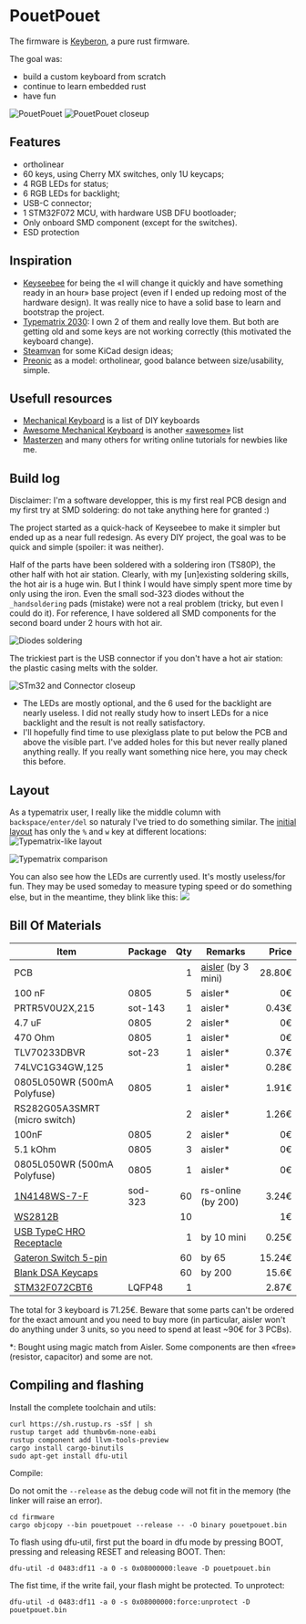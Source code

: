 # PouetPouet

The firmware is [Keyberon](https://github.com/TeXitoi/keyberon), a
pure rust firmware.

The goal was:
* build a custom keyboard from scratch
* continue to learn embedded rust
* have fun

![PouetPouet](images/pouetpouet.jpg)
![PouetPouet closeup](images/closeup-finish.jpg)

## Features

 * ortholinear
 * 60 keys, using Cherry MX switches, only 1U keycaps;
 * 4 RGB LEDs for status;
 * 6 RGB LEDs for backlight;
 * USB-C connector;
 * 1 STM32F072 MCU, with hardware USB DFU bootloader;
 * Only onboard SMD component (except for the switches).
 * ESD protection

## Inspiration

 * [Keyseebee](https://github.com/TeXitoi/keyseebee) for being the «I will
   change it quickly and have something ready in an hour» base project (even if
   I ended up redoing most of the hardware design). It was really nice to have a
   solid base to learn and bootstrap the project.
 * [Typematrix 2030](http://typematrix.com/2030/features.php): I own 2 of them
   and really love them. But both are getting old and some keys are not working
   correctly (this motivated the keyboard change).
 * [Steamvan](https://github.com/jmdaly/steamvan) for some KiCad design ideas;
 * [Preonic](https://olkb.com/collections/preonic) as a model: ortholinear, good
   balance between size/usability, simple.

## Usefull resources
 * [Mechanical Keyboard](https://github.com/help-14/mechanical-keyboard) is a list of DIY keyboards
 * [Awesome Mechanical Keyboard](https://github.com/BenRoe/awesome-mechanical-keyboard) is another [«awesome»](https://github.com/topics/awesome) list
 * [Masterzen](http://www.masterzen.fr/2020/05/03/designing-a-keyboard-part-1/)
   and many others for writing online tutorials for newbies like me.

## Build log

Disclaimer: I'm a software developper, this is my first real PCB design and my first try at SMD soldering: do not take anything here for granted :)

The project started as a quick-hack of Keyseebee to make it simpler but ended up
as a near full redesign. As every DIY project, the goal was to be quick and
simple (spoiler: it was neither).

Half of the parts have been soldered with a soldering iron (TS80P), the other
half with hot air station. Clearly, with my [un]existing soldering skills, the
hot air is a huge win. But I think I would have simply spent more time by only
using the iron. Even the small sod-323 diodes without the `_handsoldering` pads
(mistake) were not a real problem (tricky, but even I could do it). For
reference, I have soldered all SMD components for the second board under 2 hours
with hot air.

![Diodes soldering](images/closeup-diodes.jpg)

The trickiest
part is the USB connector if you don't have a hot air station: the plastic
casing melts with the solder.

![STm32 and Connector closeup](images/closeup-typec.jpg)

* The LEDs are mostly optional, and the 6 used for the backlight are nearly
  useless. I did not really study how to insert LEDs for a nice backlight and the
  result is not really satisfactory.
* I'll hopefully find time to use plexiglass plate to put below the PCB and
  above the visible part. I've added holes for this but never really planed
  anything really. If you really want something nice here, you may check this
  before.


## Layout

As a typematrix user, I really like the middle column with `backspace/enter/del`
so naturaly I've tried to do something similar. The [initial
layout](http://www.keyboard-layout-editor.com/##@_pcb:true%3B&@_c=%238f00ff&sm=cherry&sb=gateron%3B&=F2%0A%0A%0A%E2%80%94%0A%0A%0A%0A%0A%0A1%0A%22&=F3%0A%0A%0A%3C%0A%0A%0A%0A%0A%0A2%0A%C2%AB&=F4%0A%0A%0A%3E%0A%0A%0A%0A%0A%0A3%0A%C2%BB&=F5%0A%0A%0A%5B%0A%0A%0A%0A%0A%0A4%0A(&=F6%0A%0A%0A%5D%0A%0A%0A%0A%0A%0A5%0A)&_c=%23cf94ff%3B&=F1%0A%0A%0A%0A%0A%0A%0A%0A%0A%23%0A$&_c=%238f00ff%3B&=F7%0A%0A%0A%0A%0A%0A%0A%0A%0A6%0A%2F@&=F8%0A%0A%0A%0A%0A%0A%0A%0A%0A7%0A+&=F9%0A%0A%0A%0A%0A%0A%0A%0A%0A8%0A-&=F10%0A%0A%0A%0A%0A%0A%0A%0A%0A9%0A%2F%2F&=F11%0A%0A%0A%0A%0A%0A%0A%0A%0A0%0A*&_c=%23cf94ff%3B&=F12%0A%0A%0A%0A%0A%0A%0A%0A%0A%C2%B0%0A%2F=%3B&@_c=%234bfad0%3B&=PrtScr%0A%0A%0A%7C%0A%0A%0A%0A%0A%0AB&=VerNum%0A%0A%0A%0A%0A%0A%0A%0A%0A%C3%89&=%0A%0A%0A%2F&%0A%0A%0A%0A%0A%0AP&=%0A%0A%0A%C5%93%0A%0A%0A%0A%0A%0AO&_a:7%3B&=%C3%88&_c=%23fcc0c0&a:4%3B&=Esc%0A%0A%0A%0A%0A%0A%0A%0A%0ATab&_c=%23dbfff7%3B&=Ins%0A%0A%0A%0A%0A%0A%0A%0A%0A!%0A%5E&_c=%234bfad0%3B&=%2F&uArr%2F%3B%0A%0A%0A%0A%0A%0A%0A%0A%0AV&=%2F&dArr%2F%3B%0A%0A%0A%0A%0A%0A%0A%0A%0AD&=7%0A%0A%0A%0A%0A%0A%0A%0A%0AL&=8%0A%0A%0A%0A%0A%0A%0A%0A%0AJ&=9%0A%0A%0A%0A%0A%0A%0A%0A%0AZ%3B&@=%0A%0A%0A%C3%A6%0A%0A%0A%0A%0A%0AA&=%0A%0A%0A%C3%B9%0A%0A%0A%0A%0A%0AU&=%0A%0A%0A%22%0A%0A%0A%0A%0A%0AI&=%0A%0A%0A%E2%82%AC%0A%0A%0A%0A%0A%0AE&_c=%23dbfff7&a:5%3B&=%0A,%0A%0A%0A%0A%0A%2F%3B&_c=%23fcc0c0&a:7%3B&=%3Ci%20class%2F='mss%20mss-Unicode-BackSpace-DeleteLeft-Big-2'%3E%3C%2F%2Fi%3E&_c=%234bfad0&a:4%3B&=%3Ci%20class%2F='kb%20kb-Arrows-Top-2'%3E%3C%2F%2Fi%3E%0A%0A%0A%0A%0A%0A%0A%0A%0AC&=%2F&uarr%2F%3B%0A%0A%0A%0A%0A%0A%0A%0A%0AT&=%3Ci%20class%2F='kb%20kb-Arrows-Bottom-2'%3E%3C%2F%2Fi%3E%0A%0A%0A%0A%0A%0A%0A%0A%0AS&=4%0A%0A%0A%0A%0A%0A%0A%0A%0AR&=5%0A%0A%0A%0A%0A%0A%0A%0A%0AN&=6%0A%0A%0A%0A%0A%0A%0A%0A%0AM%3B&@=%C3%8A%0A%0A%0A%5C%0A%0A%0A%0A%0A%0A%C3%80&=%3Ci%20class%2F='fa%20fa-rotate-left'%3E%3C%2F%2Fi%3E%0A%0A%0A%7B%0A%0A%0A%0A%0A%0AY&=%3Ci%20class%2F='fa%20fa-plus'%3E%3C%2F%2Fi%3E%0A%0A%0A%7D%0A%0A%0A%0A%0A%0AX&_c=%23dbfff7%3B&=%3Ci%20class%2F='fa%20fa-minus'%3E%3C%2F%2Fi%3E%0A%0A%0A%E2%80%A6%0A%0A%0A%0A%0A%0A%2F:%0A.&_c=%234bfad0%3B&=%0A%0A%0A~%0A%0A%0A%0A%0A%0AK&_c=%23fcc0c0&a:7%3B&=%2F&crarr%2F%3B&_c=%23dbfff7&a:4%3B&=%2F&larr%2F%3B%0A%0A%0A%0A%0A%0A%0A%0A%0A%3F%0A'&_c=%234bfad0%3B&=%2F&darr%2F%3B%0A%0A%0A%0A%0A%0A%0A%0A%0AQ&=%2F&rarr%2F%3B%0A%0A%0A%0A%0A%0A%0A%0A%0AG&=1%0A%0A%0A%0A%0A%0A%0A%0A%0AH&=2%0A%0A%0A%0A%0A%0A%0A%0A%0AF&=3%0A%0A%0A%0A%0A%0A%0A%0A%0A%C3%87%3B&@_c=%23ff59d1&a:7%3B&=Ctrl&_c=%238f00ff%3B&=%2F&uArr%2F%3B&=Win&_c=%231500ff&a:4%3B&=%3Ci%20class%2F='fa%20fa-lightbulb-o'%3E%3C%2F%2Fi%3E%0A%0A%0A%0A%0A%0A%0A%0A%0AShift&_c=%238f00ff&a:7%3B&=Alt&_c=%23fcc0c0&a:4%3B&=%0A%0A%0A%2F_%0A%0A%0A%0A%0A%0Anbspc%0Aspc&_c=%238f00ff&a:7%3B&=AltGr&_c=%234bfad0&a:4%3B&=0%0A%0A%0A%0A%0A%0A%0A%0A%0AW&_c=%23dbfff7&a:5%3B&=%0A%25%0A%0A%0A%0A%0A%60&_c=%238f00ff&a:7%3B&=Del&_c=%231500ff%3B&=Shift&_c=%23ff59d1%3B&=Ctrl) has only the `%` and `w` key at different locations:
![Typematrix-like layout](images/layout.png)

![Typematrix comparison](images/typematrix-comparison.jpg)

You can also see how the LEDs are currently used. It's mostly useless/for fun. They may be used someday to measure typing speed or do something else, but in the meantime, they blink like this:
<img src="images/useless-leds.gif"/>

## Bill Of Materials

|Item                                                                      |Package|Qty|Remarks                                |Price |
|--------------------------------------------------------------------------|-------|--:|---------------------------------------|-----:|
| PCB                                                                      |       | 1 | [aisler](https://aisler.net/p/BWUOMHHS) (by 3 mini) |  28.80€  |
| 100 nF                                                                   | 0805  | 5 |  aisler*                                 | 0€    |
| PRTR5V0U2X,215                                                           | sot-143| 1 | aisler*                                 | 0.43€ |
| 4.7 uF                                                                   | 0805  | 2 |  aisler*                                 | 0€    |
| 470 Ohm                                                                  | 0805  | 1 |  aisler*                                 | 0€    |
| TLV70233DBVR                                                             | sot-23| 1 |  aisler*                                 | 0.37€ |
| 74LVC1G34GW,125                                                          |       | 1 |  aisler*                                 | 0.28€ |
| 0805L050WR (500mA Polyfuse)                                              | 0805  | 1 |  aisler*                                 | 1.91€ |
| RS282G05A3SMRT (micro switch)                                            |       | 2 |  aisler*                                 | 1.26€ |
| 100nF                                                                    | 0805  | 2 |  aisler*                                 | 0€ |
| 5.1 kOhm                                                                 | 0805  | 3 |  aisler*                                 | 0€ |
| 0805L050WR (500mA Polyfuse)                                              | 0805  | 1 |  aisler*                                 | 0€ |
| [1N4148WS-7-F](https://fr.rs-online.com/web/p/diodes-de-commutation/7384737/) | sod-323 | 60|   rs-online (by 200)                  | 3.24€  |
| [WS2812B](https://www.aliexpress.com/item/4000750610574.html?spm=a2g0s.9042311.0.0.27424c4dS3DGkH) |       | 10|                                       | 1€  |
| [USB TypeC HRO Receptacle](https://www.aliexpress.com/item/33056042016.html?spm=a2g0s.9042311.0.0.1d8b4c4d8WcR7j) |       | 1 |  by 10 mini   | 0.25€  |
| [Gateron Switch 5-pin](https://fr.aliexpress.com/item/32797603005.html?spm=a2g0s.9042311.0.0.72906c37zAMdzk) |       | 60| by 65                                   | 15.24€ |
| [Blank DSA Keycaps](https://fr.aliexpress.com/item/32850729893.html?spm=a2g0s.9042311.0.0.3c4b6c37vkQ3vr)    |       | 60| by 200                                   | 15.6€  |
| [STM32F072CBT6](https://fr.aliexpress.com/item/4000419148272.html?spm=a2g0s.9042311.0.0.43286c37wfyZHW)      | LQFP48 | 1 |                                         | 2.87€ | 

The total for 3 keyboard is 71.25€. Beware that some parts can't be ordered for
the exact amount and you need to buy more (in particular, aisler won't do
anything under 3 units, so you need to spend at least ~90€ for 3 PCBs).

*: Bought using magic match from Aisler. Some components are then
 «free» (resistor, capacitor) and some are not.

## Compiling and flashing

Install the complete toolchain and utils:

```shell
curl https://sh.rustup.rs -sSf | sh
rustup target add thumbv6m-none-eabi
rustup component add llvm-tools-preview
cargo install cargo-binutils
sudo apt-get install dfu-util
```

Compile:

Do not omit the `--release` as the debug code will not fit in the memory (the
linker will raise an error).

```shell
cd firmware
cargo objcopy --bin pouetpouet --release -- -O binary pouetpouet.bin
```

To flash using dfu-util, first put the board in dfu mode by pressing
BOOT, pressing and releasing RESET and releasing BOOT. Then:

```shell
dfu-util -d 0483:df11 -a 0 -s 0x08000000:leave -D pouetpouet.bin
```

The fist time, if the write fail, your flash might be protected. To
unprotect:

```shell
dfu-util -d 0483:df11 -a 0 -s 0x08000000:force:unprotect -D pouetpouet.bin
```
